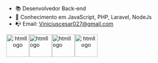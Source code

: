 - 📚 Desenvolvedor Back-end
- 📖 Conhecimento em JavaScript, PHP, Laravel, NodeJs
- 📭 Email: Viniciuscesar027@gmail.com



<img src="https://img.icons8.com/?size=512&id=20909&format=png" style="width: 60px; text-align: center;" alt="htmllogo"><img src="https://img.icons8.com/?size=512&id=21278&format=png" style="width: 60px;" alt="htmllogo"><img src="https://img.icons8.com/?size=512&id=108784&format=png" style="width: 60px;" alt="htmllogo"><img src="https://img.icons8.com/?size=512&id=fAMVO_fuoOuC&format=png" style="width: 60px; text-align: center;" alt="htmllogo">


